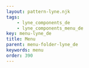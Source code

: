 ```yaml
---
layout: pattern-lyne.njk
tags: 
    - lyne_components_de
    - lyne_components_menu_de
key: menu-lyne_de
title: Menu
parent: menu-folder-lyne_de
keywords: menu
order: 390
---
```

